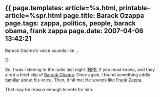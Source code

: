{{
page.templates: article=%s.html, printable-article=%spr.html
page.title: Barack Ozappa
page.tags: zappa, politics, people, barack obama, frank zappa
page.date: 2007-04-06 13:42:21
---
Barack Obama's voice sounds like ...





}}

So, I was listening to the radio last night
([NPR][], if you must know), and they aired a
brief clip of [Barack Obama][]. Once
again, I found something oddly
[familiar][] about his voice.
Then, it hit me: He sounds like
[Frank][]
[Zappa][].

That may be reason enough to vote for him.




[NPR]: http://www.npr.org/
[Barack Obama]: http://www.barackobama.com/
[familiar]: http://en.wikipedia.org/wiki/Familiar
[Frank]: http://en.wikipedia.org/wiki/Frank_Zappa
[Zappa]: http://www.zappa.com/
